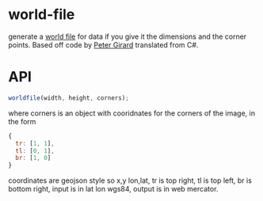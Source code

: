 # world-file

generate a [world file](https://en.wikipedia.org/wiki/World_file) for data if you give it the dimensions and the corner points.  Based off code by [Peter Girard](https://github.com/pgirard) translated from C#.

# API

```js
worldfile(width, height, corners);
```

where corners is an object with cooridnates for the corners of the image, in the form

```js
{
  tr: [1, 1],
  tl: [0, 1],
  br: [1, 0]
}
```
coordinates are geojson style so x,y lon,lat, tr is top right, tl is top left, br is bottom right, input is in lat lon wgs84, output is in web mercator.
